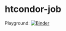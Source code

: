 # htcondor-job

Playground: [![Binder](https://mybinder.org/badge_logo.svg)](https://mybinder.org/v2/gh/JoshKarpel/htcondor-job/master?filepath=lab%2Ftree%2Fplayground.ipynb)
